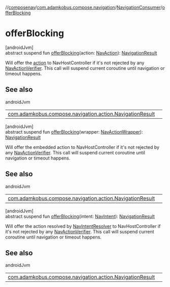 //[composenav](../../../index.md)/[com.adamkobus.compose.navigation](../index.md)/[NavigationConsumer](index.md)/[offerBlocking](offer-blocking.md)

# offerBlocking

[androidJvm]\
abstract suspend fun [offerBlocking](offer-blocking.md)(action: [NavAction](../../com.adamkobus.compose.navigation.action/-nav-action/index.md)): [NavigationResult](../../com.adamkobus.compose.navigation.action/-navigation-result/index.md)

Will offer the [action](offer-blocking.md) to NavHostController if it's not rejected by any [NavActionVerifier](../-nav-action-verifier/index.md). This call will suspend current coroutine until navigation or timeout happens.

## See also

androidJvm

| | |
|---|---|
| [com.adamkobus.compose.navigation.action.NavigationResult](../../com.adamkobus.compose.navigation.action/-navigation-result/index.md) |  |

[androidJvm]\
abstract suspend fun [offerBlocking](offer-blocking.md)(wrapper: [NavActionWrapper](../../com.adamkobus.compose.navigation.action/-nav-action-wrapper/index.md)): [NavigationResult](../../com.adamkobus.compose.navigation.action/-navigation-result/index.md)

Will offer the embedded action to NavHostController if it's not rejected by any [NavActionVerifier](../-nav-action-verifier/index.md). This call will suspend current coroutine until navigation or timeout happens.

## See also

androidJvm

| | |
|---|---|
| [com.adamkobus.compose.navigation.action.NavigationResult](../../com.adamkobus.compose.navigation.action/-navigation-result/index.md) |  |

[androidJvm]\
abstract suspend fun [offerBlocking](offer-blocking.md)(intent: [NavIntent](../../com.adamkobus.compose.navigation.intent/-nav-intent/index.md)): [NavigationResult](../../com.adamkobus.compose.navigation.action/-navigation-result/index.md)

Will offer the action resolved by [NavIntentResolver](../-nav-intent-resolver/index.md) to NavHostController if it's not rejected by any [NavActionVerifier](../-nav-action-verifier/index.md). This call will suspend current coroutine until navigation or timeout happens.

## See also

androidJvm

| | |
|---|---|
| [com.adamkobus.compose.navigation.action.NavigationResult](../../com.adamkobus.compose.navigation.action/-navigation-result/index.md) |  |
